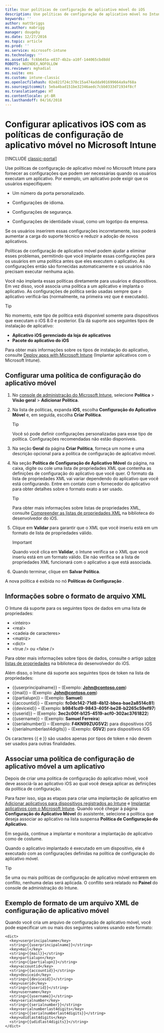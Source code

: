 ```yaml
---
title: Usar políticas de configuração de aplicativo móvel do iOS
description: Use políticas de configuração de aplicativo móvel no Intune para fornecer as configurações que podem ser necessárias quando os usuários executam um aplicativo iOS.
keywords: ''
author: mattbriggs
ms.author: mabrigg
manager: dougeby
ms.date: 12/27/2016
ms.topic: article
ms.prod: ''
ms.service: microsoft-intune
ms.technology: ''
ms.assetid: fc6b645a-e837-4b2a-a10f-144065cbd8dd
ROBOTS: NOINDEX,NOFOLLOW
ms.reviewer: mghadial
ms.suite: ems
ms.custom: intune-classic
ms.openlocfilehash: 02e821f24c378c15a474adda901699664a9af68a
ms.sourcegitcommit: 5eba4bad151be32346aedc7cbb0333d71934f8cf
ms.translationtype: HT
ms.contentlocale: pt-BR
ms.lasthandoff: 04/16/2018
---
```

# <a name="configure-ios-apps-with-mobile-app-configuration-policies-in-microsoft-intune"></a>Configurar aplicativos iOS com as políticas de configuração de aplicativo móvel no Microsoft Intune

[!INCLUDE [classic-portal](../includes/classic-portal.md)]

Use políticas de configuração de aplicativo móvel no Microsoft Intune para fornecer as configurações que podem ser necessárias quando os usuários executam um aplicativo. Por exemplo, um aplicativo pode exigir que os usuários especifiquem:

-   Um número da porta personalizado.

-   Configurações de idioma.

-   Configurações de segurança.

-   Configurações de identidade visual, como um logotipo da empresa.

Se os usuários inserirem essas configurações incorretamente, isso poderá aumentar a carga do suporte técnico e reduzir a adoção de novos aplicativos.

Políticas de configuração de aplicativo móvel podem ajudar a eliminar esses problemas, permitindo que você implante essas configurações para os usuários em uma política antes que eles executem o aplicativo. As configurações então são fornecidas automaticamente e os usuários não precisam executar nenhuma ação.

Você não implanta essas políticas diretamente para usuários e dispositivos. Em vez disso, você associa uma política a um aplicativo e implanta o aplicativo. As configurações de política serão usadas sempre que o aplicativo verificá-las (normalmente, na primeira vez que é executado).

> [!TIP]
> No momento, este tipo de política está disponível somente para dispositivos que executam o iOS 8.0 e posterior. Ela dá suporte aos seguintes tipos de instalação de aplicativo:
>
> -   **Aplicativo iOS gerenciado da loja de aplicativos**
> -   **Pacote do aplicativo do iOS**
>
> Para obter mais informações sobre os tipos de instalação do aplicativo, consulte [Deploy apps with Microsoft Intune](deploy-apps.md) (Implantar aplicativos com o Microsoft Intune).

## <a name="configure-a-mobile-app-configuration-policy"></a>Configurar uma política de configuração do aplicativo móvel

1.  No [console de administração do Microsoft Intune](https://manage.microsoft.com), selecione **Política** &gt; **Visão geral** &gt; **Adicionar Política**.

2.  Na lista de políticas, expanda **iOS**, escolha **Configuração do Aplicativo Móvel** e, em seguida, escolha **Criar Política**.

    > [!TIP]
    > Você só pode definir configurações personalizadas para esse tipo de política. Configurações recomendadas não estão disponíveis.

3.  Na seção **Geral** da página **Criar Política**, forneça um nome e uma descrição opcional para a política de configuração de aplicativo móvel.

4.  Na seção **Política de Configuração de Aplicativo Móvel** da página, na caixa, digite ou cole uma lista de propriedades XML que contenha as definições de configuração do aplicativo que você quer. O formato da lista de propriedades XML vai variar dependendo do aplicativo que você está configurando. Entre em contato com o fornecedor do aplicativo para obter detalhes sobre o formato exato a ser usado.

    > [!TIP]
    > Para obter mais informações sobre listas de propriedades XML, consulte [Compreender as listas de propriedades XML](https://developer.apple.com/library/ios/documentation/Cocoa/Conceptual/PropertyLists/UnderstandXMLPlist/UnderstandXMLPlist.html) na biblioteca do desenvolvedor do iOS.

5.  Clique em **Validar** para garantir que o XML que você inseriu está em um formato de lista de propriedades válido.

    > [!IMPORTANT]
    > Quando você clica em **Validar**, o Intune verifica se o XML que você inseriu está em um formato válido. Ele não verifica se a lista de propriedades XML funcionará com o aplicativo a que está associada.

6.  Quando terminar, clique em **Salvar Política**.

A nova política é exibida no nó **Políticas de Configuração** .

## <a name="information-about-the-xml-file-format"></a>Informações sobre o formato de arquivo XML

O Intune dá suporte para os seguintes tipos de dados em uma lista de propriedades:

- &lt;inteiro&gt;
- &lt;real&gt;
- &lt;cadeia de caracteres&gt;
- &lt;matriz&gt;
- &lt;dict&gt;
- &lt;true /&gt; ou &lt;false /&gt;

Para obter mais informações sobre tipos de dados, consulte o artigo [sobre listas de propriedades](https://developer.apple.com/library/ios/documentation/Cocoa/Conceptual/PropertyLists/AboutPropertyLists/AboutPropertyLists.html) na biblioteca do desenvolvedor do iOS.

Além disso, o Intune dá suporte aos seguintes tipos de token na lista de propriedades:
- \{\{userprincipalname\}\} – (Exemplo: **John@contoso.com**)
- \{\{mail\}\} – (Exemplo: **John@contoso.com**)
- \{\{partialupn\}\} – (Exemplo: **Samuel**)
- \{\{accountid\}\} – (Exemplo: **fc0dc142-71d8-4b12-bbea-bae2a8514c81**)
- \{\{deviceid\}\} – (Exemplo: **b9841cd9-9843-405f-be28-b2265c59ef97**)
- \{\{userid\}\} – (Exemplo: **3ec2c00f-b125-4519-acf0-302ac3761822**)
- \{\{username\}\} – (Exemplo: **Samuel Ferreira**)
- \{\{serialnumber\}\} – (Exemplo: **F4KN99ZUG5V2**) para dispositivos iOS
- \{\{serialnumberlast4digits\}\} – (Exemplo: **G5V2**) para dispositivos iOS

Os caracteres \{\{ e \}\} são usados apenas por tipos de token e não devem ser usados para outras finalidades.

## <a name="associate-a-mobile-app-configuration-policy-with-an-app"></a>Associar uma política de configuração de aplicativo móvel a um aplicativo
Depois de criar uma política de configuração do aplicativo móvel, você deve associá-la ao aplicativo iOS ao qual você deseja aplicar as definições da política de configuração.

Para fazer isso, siga as etapas para criar uma implantação de aplicativo em [Adicionar aplicativos para dispositivos registrados ao Intune](add-apps-for-mobile-devices-in-microsoft-intune.md) e [Implantar aplicativos com o Microsoft Intune](deploy-apps-in-microsoft-intune.md). Quando você chegar à página **Configuração do Aplicativo Móvel** do assistente, selecione a política que deseja associar ao aplicativo na lista suspensa **Política de Configuração do Aplicativo**.

Em seguida, continue a implantar e monitorar a implantação de aplicativo como de costume.

Quando o aplicativo implantado é executado em um dispositivo, ele é executado com as configurações definidas na política de configuração do aplicativo móvel.

> [!TIP]
> Se uma ou mais políticas de configuração de aplicativo móvel entrarem em conflito, nenhuma delas será aplicada. O conflito será relatado no **Painel** do console de administração do Intune.

## <a name="example-format-for-a-mobile-app-configuration-xml-file"></a>Exemplo de formato de um arquivo XML de configuração de aplicativo móvel

Quando você cria um arquivo de configuração de aplicativo móvel, você pode especificar um ou mais dos seguintes valores usando este formato:

```
<dict>
  <key>userprincipalname</key>
  <string>{{userprincipalname}}</string>
  <key>mail</key>
  <string>{{mail}}</string>
  <key>partialupn</key>
  <string>{{partialupn}}</string>
  <key>accountid</key>
  <string>{{accountid}}</string>
  <key>deviceid</key>
  <string>{{deviceid}}</string>
  <key>userid</key>
  <string>{{userid}}</string>
  <key>username</key>
  <string>{{username}}</string>
  <key>serialnumber</key>
  <string>{{serialnumber}}</string>
  <key>serialnumberlast4digits</key>
  <string>{{serialnumberlast4digits}}</string>
  <key>udidlast4digits</key>
  <string>{{udidlast4digits}}</string>
</dict>
```
